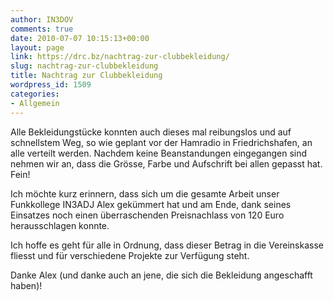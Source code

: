 ```yaml
---
author: IN3DOV
comments: true
date: 2010-07-07 10:15:13+00:00
layout: page
link: https://drc.bz/nachtrag-zur-clubbekleidung/
slug: nachtrag-zur-clubbekleidung
title: Nachtrag zur Clubbekleidung
wordpress_id: 1509
categories:
- Allgemein
---
```


Alle Bekleidungstücke konnten auch dieses mal reibungslos und auf schnellstem Weg, so wie geplant vor der Hamradio in Friedrichshafen, an alle verteilt werden. Nachdem keine Beanstandungen eingegangen sind nehmen wir an, dass die Grösse, Farbe und Aufschrift bei allen gepasst hat. Fein!

Ich möchte kurz erinnern, dass sich um die gesamte Arbeit unser Funkkollege IN3ADJ Alex gekümmert hat und am Ende, dank seines Einsatzes noch einen überraschenden Preisnachlass von 120 Euro herausschlagen konnte.

Ich hoffe es geht für alle in Ordnung, dass dieser Betrag in die Vereinskasse fliesst und für verschiedene Projekte zur Verfügung steht.

Danke Alex (und danke auch an jene, die sich die Bekleidung angeschafft haben)!
